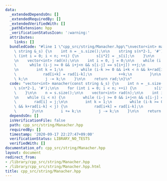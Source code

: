 ```yaml
---
data:
  _extendedDependsOn: []
  _extendedRequiredBy: []
  _extendedVerifiedWith: []
  _pathExtension: hpp
  _verificationStatusIcon: ':warning:'
  attributes:
    links: []
  bundledCode: "#line 1 \"cpp_src/string/Manacher.hpp\"\nvector<int> manacher(const\
    \ string &_s) {\n    int n = _s.size();\n\n    string s(n*2-1, '#');\n\n    for\
    \ (int i = 0; i < n; ++i) {\n        s[i*2] = _s[i];\n    }\n\n    n = s.size();\n\
    \n    vector<int> rad(n);\n\n    int i = 0, j = 0;\n\n    while (i < n) {\n  \
    \      while (i-j >= 0 && i+j<n && s[i-j] == s[i+j]) ++j;\n        rad[i] = j;\n\
    \n        int k = 1;\n        while (i-k >= 0 && i+k < n && k+rad[i-k] < j) {\n\
    \            rad[i+k] = rad[i-k];\n            ++k;\n        }\n\n        i +=\
    \ k;\n        j -= k;\n    }\n\n    return rad;\n}\n"
  code: "vector<int> manacher(const string &_s) {\n    int n = _s.size();\n\n    string\
    \ s(n*2-1, '#');\n\n    for (int i = 0; i < n; ++i) {\n        s[i*2] = _s[i];\n\
    \    }\n\n    n = s.size();\n\n    vector<int> rad(n);\n\n    int i = 0, j = 0;\n\
    \n    while (i < n) {\n        while (i-j >= 0 && i+j<n && s[i-j] == s[i+j]) ++j;\n\
    \        rad[i] = j;\n\n        int k = 1;\n        while (i-k >= 0 && i+k < n\
    \ && k+rad[i-k] < j) {\n            rad[i+k] = rad[i-k];\n            ++k;\n \
    \       }\n\n        i += k;\n        j -= k;\n    }\n\n    return rad;\n}"
  dependsOn: []
  isVerificationFile: false
  path: cpp_src/string/Manacher.hpp
  requiredBy: []
  timestamp: '2020-09-17 22:27:47+09:00'
  verificationStatus: LIBRARY_NO_TESTS
  verifiedWith: []
documentation_of: cpp_src/string/Manacher.hpp
layout: document
redirect_from:
- /library/cpp_src/string/Manacher.hpp
- /library/cpp_src/string/Manacher.hpp.html
title: cpp_src/string/Manacher.hpp
---
```

